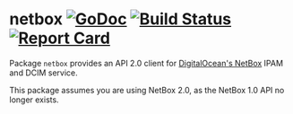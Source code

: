 netbox [![GoDoc](http://godoc.org/github.com/digitalocean/go-netbox?status.svg)](http://godoc.org/github.com/digitalocean/go-netbox) [![Build Status](https://travis-ci.org/digitalocean/go-netbox.svg?branch=master)](https://travis-ci.org/digitalocean/go-netbox) [![Report Card](https://goreportcard.com/badge/github.com/digitalocean/go-netbox)](https://goreportcard.com/report/github.com/digitalocean/go-netbox)
======

Package `netbox` provides an API 2.0 client for [DigitalOcean's NetBox](https://github.com/digitalocean/netbox)
IPAM and DCIM service.

This package assumes you are using NetBox 2.0, as the NetBox 1.0 API no longer exists.

